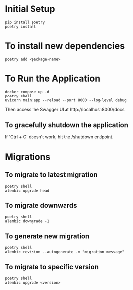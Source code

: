 # Initial Setup

```
pip install poetry
poetry install
```

# To install new dependencies

```
poetry add <package-name>
```

# To Run the Application

```
docker compose up -d
poetry shell
uvicorn main:app --reload --port 8000 --log-level debug
```
Then access the Swagger UI at http://localhost:8000/docs

## To gracefully shutdown the application
If 'Ctrl + C' doesn't work, hit the /shutdown endpoint.

# Migrations

## To migrate to latest migration

```
poetry shell
alembic upgrade head
```

## To migrate downwards

```
poetry shell
alembic downgrade -1
```

## To generate new migration

```
poetry shell
alembic revision --autogenerate -m "migration message"
```

## To migrate to specific version

```
poetry shell
alembic upgrade <version>
```
